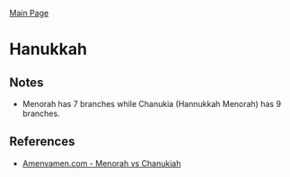 [Main Page](https://yooyolo.github.io/JudaismRandomSeed/)

# Hanukkah

## Notes
- Menorah has 7 branches while Chanukia (Hannukkah Menorah) has 9 branches.

## References
- [Amenvamen.com - Menorah vs Chanukiah](https://amenvamen.com/menorah-vs-chanukiah)

